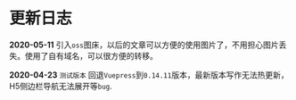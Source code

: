 # 更新日志

**2020-05-11** 引入`oss`图床，以后的文章可以方便的使用图片了，不用担心图片丢失。使用了自有域名，可以很方便的转移。

**2020-04-23** `测试版本` 回退`Vuepress`到`0.14.11`版本，最新版本写作无法热更新，H5侧边栏导航无法展开等`bug`.

